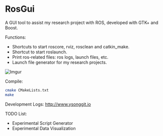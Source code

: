 # RosGui
A GUI tool to assist my research project with ROS, developed with GTK+ and Boost.

Functions:
- Shortcuts to start roscore, rviz, rosclean and catkin_make.
- Shortcut to start roslaunch.
- Print ros-related files: ros logs, launch files, etc.
- Launch file generator for my research projects.

![Imgur](http://i.imgur.com/tMWKM2D.png)

Compile:

```bash
cmake CMakeLists.txt
make
```

Development Logs:
http://www.ysonggit.io

TODO List:
- Experimental Script Generator
- Experimental Data Visualization


